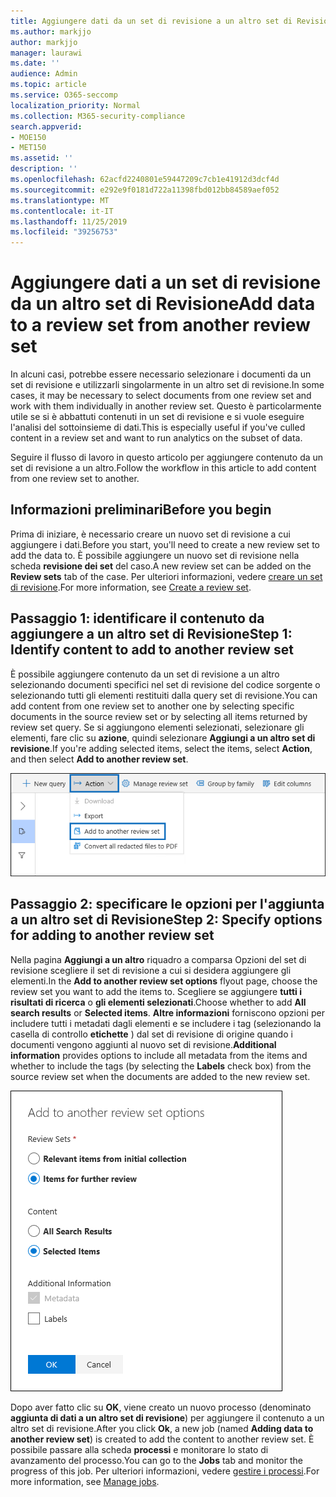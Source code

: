 ```yaml
---
title: Aggiungere dati da un set di revisione a un altro set di Revisione
ms.author: markjjo
author: markjjo
manager: laurawi
ms.date: ''
audience: Admin
ms.topic: article
ms.service: O365-seccomp
localization_priority: Normal
ms.collection: M365-security-compliance
search.appverid:
- MOE150
- MET150
ms.assetid: ''
description: ''
ms.openlocfilehash: 62acfd2240801e59447209c7cb1e41912d3dcf4d
ms.sourcegitcommit: e292e9f0181d722a11398fbd012bb84589aef052
ms.translationtype: MT
ms.contentlocale: it-IT
ms.lasthandoff: 11/25/2019
ms.locfileid: "39256753"
---
```

# <a name="add-data-to-a-review-set-from-another-review-set"></a><span data-ttu-id="87b91-102">Aggiungere dati a un set di revisione da un altro set di Revisione</span><span class="sxs-lookup"><span data-stu-id="87b91-102">Add data to a review set from another review set</span></span>

<span data-ttu-id="87b91-103">In alcuni casi, potrebbe essere necessario selezionare i documenti da un set di revisione e utilizzarli singolarmente in un altro set di revisione.</span><span class="sxs-lookup"><span data-stu-id="87b91-103">In some cases, it may be necessary to select documents from one review set and work with them individually in another review set.</span></span> <span data-ttu-id="87b91-104">Questo è particolarmente utile se si è abbattuti contenuti in un set di revisione e si vuole eseguire l'analisi del sottoinsieme di dati.</span><span class="sxs-lookup"><span data-stu-id="87b91-104">This is especially useful if you've culled content in a review set and want to run analytics on the subset of data.</span></span>

<span data-ttu-id="87b91-105">Seguire il flusso di lavoro in questo articolo per aggiungere contenuto da un set di revisione a un altro.</span><span class="sxs-lookup"><span data-stu-id="87b91-105">Follow the workflow in this article to add content from one review set to another.</span></span>

## <a name="before-you-begin"></a><span data-ttu-id="87b91-106">Informazioni preliminari</span><span class="sxs-lookup"><span data-stu-id="87b91-106">Before you begin</span></span>

<span data-ttu-id="87b91-107">Prima di iniziare, è necessario creare un nuovo set di revisione a cui aggiungere i dati.</span><span class="sxs-lookup"><span data-stu-id="87b91-107">Before you start, you'll need to create a new review set to add the data to.</span></span>  <span data-ttu-id="87b91-108">È possibile aggiungere un nuovo set di revisione nella scheda **revisione dei set** del caso.</span><span class="sxs-lookup"><span data-stu-id="87b91-108">A new review set can be added on the **Review sets** tab of the case.</span></span> <span data-ttu-id="87b91-109">Per ulteriori informazioni, vedere [creare un set di revisione](managing-review-sets.md#create-a-review-set).</span><span class="sxs-lookup"><span data-stu-id="87b91-109">For more information, see [Create a review set](managing-review-sets.md#create-a-review-set).</span></span>

## <a name="step-1-identify-content-to-add-to-another-review-set"></a><span data-ttu-id="87b91-110">Passaggio 1: identificare il contenuto da aggiungere a un altro set di Revisione</span><span class="sxs-lookup"><span data-stu-id="87b91-110">Step 1: Identify content to add to another review set</span></span>

<span data-ttu-id="87b91-111">È possibile aggiungere contenuto da un set di revisione a un altro selezionando documenti specifici nel set di revisione del codice sorgente o selezionando tutti gli elementi restituiti dalla query set di revisione.</span><span class="sxs-lookup"><span data-stu-id="87b91-111">You can add content from one review set to another one by selecting specific documents in the source review set or by selecting all items returned by review set query.</span></span> <span data-ttu-id="87b91-112">Se si aggiungono elementi selezionati, selezionare gli elementi, fare clic su **azione**, quindi selezionare **Aggiungi a un altro set di revisione**.</span><span class="sxs-lookup"><span data-stu-id="87b91-112">If you're adding selected items, select the items, select **Action**, and then select **Add to another review set**.</span></span>

![Aggiungi a un altro set di Revisione](media/64f2a4d4-eba3-4ab3-a3ba-d519feea3142.png)

## <a name="step-2-specify-options-for-adding-to-another-review-set"></a><span data-ttu-id="87b91-114">Passaggio 2: specificare le opzioni per l'aggiunta a un altro set di Revisione</span><span class="sxs-lookup"><span data-stu-id="87b91-114">Step 2: Specify options for adding to another review set</span></span>

<span data-ttu-id="87b91-115">Nella pagina **Aggiungi a un altro** riquadro a comparsa Opzioni del set di revisione scegliere il set di revisione a cui si desidera aggiungere gli elementi.</span><span class="sxs-lookup"><span data-stu-id="87b91-115">In the **Add to another review set options** flyout page, choose the review set you want to add the items to.</span></span> <span data-ttu-id="87b91-116">Scegliere se aggiungere **tutti i risultati di ricerca** o **gli elementi selezionati**.</span><span class="sxs-lookup"><span data-stu-id="87b91-116">Choose whether to add **All search results** or **Selected items**.</span></span>  <span data-ttu-id="87b91-117">**Altre informazioni** forniscono opzioni per includere tutti i metadati dagli elementi e se includere i tag (selezionando la casella di controllo **etichette** ) dal set di revisione di origine quando i documenti vengono aggiunti al nuovo set di revisione.</span><span class="sxs-lookup"><span data-stu-id="87b91-117">**Additional information** provides options to include all metadata from the items and whether to include the tags (by selecting the **Labels** check box) from the source review set when the documents are added to the new review set.</span></span>  

![Aggiungi a un altro set di Revisione](media/6440ee44-68fd-44d7-b43a-3a477345525c.png)

<span data-ttu-id="87b91-119">Dopo aver fatto clic su **OK**, viene creato un nuovo processo (denominato **aggiunta di dati a un altro set di revisione**) per aggiungere il contenuto a un altro set di revisione.</span><span class="sxs-lookup"><span data-stu-id="87b91-119">After you click **Ok**, a new job (named **Adding data to another review set**) is created to add the content to another review set.</span></span> <span data-ttu-id="87b91-120">È possibile passare alla scheda **processi** e monitorare lo stato di avanzamento del processo.</span><span class="sxs-lookup"><span data-stu-id="87b91-120">You can go to the **Jobs** tab and monitor the progress of this job.</span></span> <span data-ttu-id="87b91-121">Per ulteriori informazioni, vedere [gestire i processi](managing-jobs-ediscovery20.md).</span><span class="sxs-lookup"><span data-stu-id="87b91-121">For more information, see [Manage jobs](managing-jobs-ediscovery20.md).</span></span>
